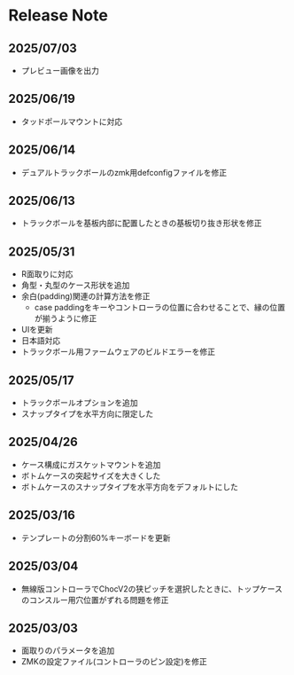 
# Release Note

## 2025/07/03

* プレビュー画像を出力

## 2025/06/19

* タッドポールマウントに対応

## 2025/06/14

* デュアルトラックボールのzmk用defconfigファイルを修正

## 2025/06/13

* トラックボールを基板内部に配置したときの基板切り抜き形状を修正

## 2025/05/31

* R面取りに対応
* 角型・丸型のケース形状を追加
* 余白(padding)関連の計算方法を修正
  * case paddingをキーやコントローラの位置に合わせることで、縁の位置が揃うように修正
* UIを更新
* 日本語対応
* トラックボール用ファームウェアのビルドエラーを修正

## 2025/05/17

* トラックボールオプションを追加
* スナップタイプを水平方向に限定した

## 2025/04/26

* ケース構成にガスケットマウントを追加
* ボトムケースの突起サイズを大きくした
* ボトムケースのスナップタイプを水平方向をデフォルトにした

## 2025/03/16

* テンプレートの分割60%キーボードを更新

## 2025/03/04

* 無線版コントローラでChocV2の狭ピッチを選択したときに、トップケースのコンスルー用穴位置がずれる問題を修正

## 2025/03/03

* 面取りのパラメータを追加
* ZMKの設定ファイル(コントローラのピン設定)を修正
